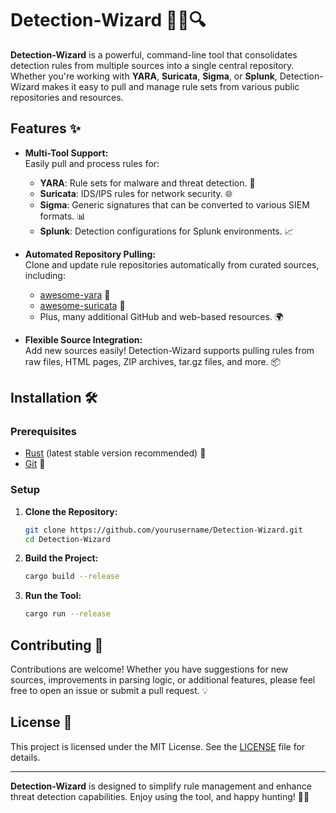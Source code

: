 # Detection-Wizard 🧙‍♂️🔍

**Detection-Wizard** is a powerful, command-line tool that consolidates detection rules from multiple sources into a single central repository. Whether you're working with **YARA**, **Suricata**, **Sigma**, or **Splunk**, Detection-Wizard makes it easy to pull and manage rule sets from various public repositories and resources.

## Features ✨

- **Multi-Tool Support:**  
  Easily pull and process rules for:
  - **YARA**: Rule sets for malware and threat detection. 🦠
  - **Suricata**: IDS/IPS rules for network security. 🌐
  - **Sigma**: Generic signatures that can be converted to various SIEM formats. 📊
  - **Splunk**: Detection configurations for Splunk environments. 📈

- **Automated Repository Pulling:**  
  Clone and update rule repositories automatically from curated sources, including:
  - [awesome-yara](https://github.com/InQuest/awesome-yara) 📂
  - [awesome-suricata](https://github.com/satta/awesome-suricata) 🔗
  - Plus, many additional GitHub and web-based resources. 🌍

- **Flexible Source Integration:**  
  Add new sources easily! Detection-Wizard supports pulling rules from raw files, HTML pages, ZIP archives, tar.gz files, and more. 📦

## Installation 🛠️

### Prerequisites

- [Rust](https://www.rust-lang.org/) (latest stable version recommended) 🦀
- [Git](https://git-scm.com/) 🔧

### Setup

1. **Clone the Repository:**

   ```bash
   git clone https://github.com/yourusername/Detection-Wizard.git
   cd Detection-Wizard
   ```

2. **Build the Project:**

   ```bash
   cargo build --release
   ```

3. **Run the Tool:**

   ```bash
   cargo run --release
   ```

## Contributing 🤝

Contributions are welcome! Whether you have suggestions for new sources, improvements in parsing logic, or additional features, please feel free to open an issue or submit a pull request. 💡

## License 📄

This project is licensed under the MIT License. See the [LICENSE](LICENSE) file for details.

---

**Detection-Wizard** is designed to simplify rule management and enhance threat detection capabilities. Enjoy using the tool, and happy hunting! 🎯👀
